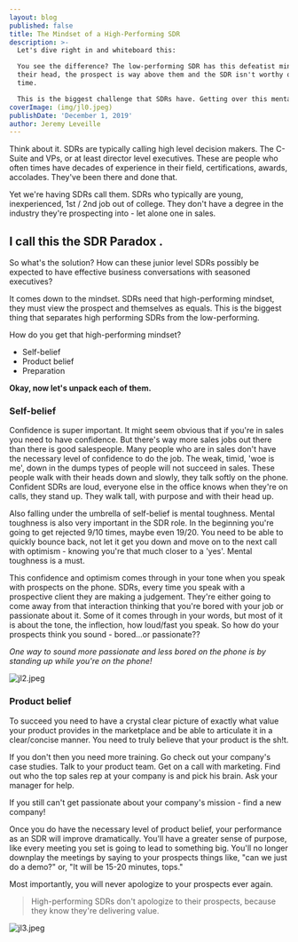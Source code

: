 ```yaml
---
layout: blog
published: false
title: The Mindset of a High-Performing SDR
description: >-
  Let's dive right in and whiteboard this:

  You see the difference? The low-performing SDR has this defeatist mindset. In
  their head, the prospect is way above them and the SDR isn't worthy of their
  time.

  This is the biggest challenge that SDRs have. Getting over this mental hump.
coverImage: (img/jl0.jpeg)
publishDate: 'December 1, 2019'
author: Jeremy Leveille
---
```


Think about it. SDRs are typically calling high level decision makers. The C-Suite and VPs, or at least director level executives. These are people who often times have decades of experience in their field, certifications, awards, accolades. They've been there and done that.

Yet we're having SDRs call them. SDRs who typically are young, inexperienced, 1st / 2nd job out of college. They don't have a degree in the industry they're prospecting into - let alone one in sales.



## I call this the SDR Paradox .

So what's the solution? How can these junior level SDRs possibly be expected to have effective business conversations with seasoned executives?

It comes down to the mindset. SDRs need that high-performing mindset, they must view the prospect and themselves as equals. This is the biggest thing that separates high performing SDRs from the low-performing.

How do you get that high-performing mindset?

- Self-belief
- Product belief
- Preparation

**Okay, now let's unpack each of them.**

### Self-belief

Confidence is super important. It might seem obvious that if you're in sales you need to have confidence. But there's way more sales jobs out there than there is good salespeople. Many people who are in sales don't have the necessary level of confidence to do the job. The weak, timid, 'woe is me', down in the dumps types of people will not succeed in sales. These people walk with their heads down and slowly, they talk softly on the phone. Confident SDRs are loud, everyone else in the office knows when they're on calls, they stand up. They walk tall, with purpose and with their head up.

Also falling under the umbrella of self-belief is mental toughness. Mental toughness is also very important in the SDR role. In the beginning you're going to get rejected 9/10 times, maybe even 19/20. You need to be able to quickly bounce back, not let it get you down and move on to the next call with optimism - knowing you're that much closer to a 'yes'. Mental toughness is a must.

This confidence and optimism comes through in your tone when you speak with prospects on the phone. SDRs, every time you speak with a prospective client they are making a judgement. They're either going to come away from that interaction thinking that you're bored with your job or passionate about it. Some of it comes through in your words, but most of it is about the tone, the inflection, how loud/fast you speak. So how do your prospects think you sound - bored...or passionate??

_One way to sound more passionate and less bored on the phone is by standing up while you're on the phone!_

![jl2.jpeg](img/jl2.jpeg)

### Product belief

To succeed you need to have a crystal clear picture of exactly what value your product provides in the marketplace and be able to articulate it in a clear/concise manner. You need to truly believe that your product is the sh!t.

If you don't then you need more training. Go check out your company's case studies. Talk to your product team. Get on a call with marketing. Find out who the top sales rep at your company is and pick his brain. Ask your manager for help.

If you still can't get passionate about your company's mission - find a new company!

Once you do have the necessary level of product belief, your performance as an SDR will improve dramatically. You'll have a greater sense of purpose, like every meeting you set is going to lead to something big. You'll no longer downplay the meetings by saying to your prospects things like, "can we just do a demo?" or, "It will be 15-20 minutes, tops."

Most importantly, you will never apologize to your prospects ever again.

> High-performing SDRs don't apologize to their prospects, because they know they're delivering value.

![jl3.jpeg](img/jl3.jpeg)








